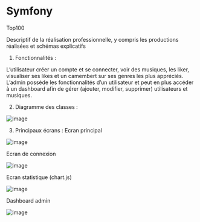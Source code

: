 # Symfony
Top100


Descriptif de la réalisation professionnelle, y compris les productions réalisées et schémas explicatifs

1)	Fonctionnalités :

L’utilisateur créer un compte et se connecter, voir des musiques, les liker, visualiser ses likes et un camembert sur ses genres les plus appréciés.
L’admin possède les fonctionnalités d’un utilisateur et peut en plus accéder à un dashboard afin de gérer (ajouter, modifier, supprimer) utilisateurs et musiques.

2)	Diagramme des classes :

![image](https://github.com/Antoine-Moutard/Symfony/assets/129427352/3388f458-539b-4fb6-9b85-7df7998f4ff0)

3)	Principaux écrans :
Ecran principal

![image](https://github.com/Antoine-Moutard/Symfony/assets/129427352/70fb9470-b3c8-43a3-9212-1107de3a01ac)

Ecran de connexion

![image](https://github.com/Antoine-Moutard/Symfony/assets/129427352/e28ff224-7a93-452d-83b1-24af2a10fce1)

Ecran statistique (chart.js)

![image](https://github.com/Antoine-Moutard/Symfony/assets/129427352/e66e52c4-d5fa-49a7-961a-623dd6b53624)

Dashboard admin

![image](https://github.com/Antoine-Moutard/Symfony/assets/129427352/fbe02f6d-a000-492f-aa19-9581f989bab2)






